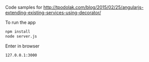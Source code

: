 Code samples for
http://tpodolak.com/blog/2015/02/25/angularjs-extending-existing-services-using-decorator/

To run the app
```bash
npm install
node server.js
```
Enter in browser
```bash
127.0.0.1:3000



